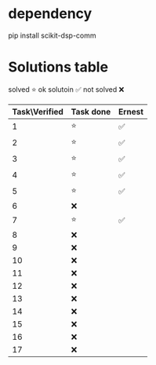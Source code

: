 # dependency
pip install scikit-dsp-comm

# Solutions table

solved      ⭐
ok solutoin ✅
not solved  ❌

| Task\Verified | Task done|Ernest|
|---------------|----------|------|
|  1            |    ⭐     |✅    |
|  2            |    ⭐     |✅    |
|  3            |    ⭐     |✅    |
|  4            |    ⭐     |✅    |
|  5            |    ⭐     |✅    |
|  6            |    ❌     |    |
|  7            |    ⭐     |✅    |
|  8            |    ❌     |    |
|  9            |    ❌     |    |
| 10            |    ❌     |    |
| 11            |    ❌     |    |
| 12            |    ❌     |    |
| 13            |    ❌     |    |
| 14            |    ❌     |    |
| 15            |    ❌     |    |
| 16            |    ❌     |    |
| 17            |    ❌     |    |
